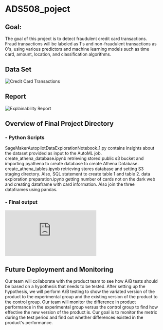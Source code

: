 # ADS508_poject
## Goal:
The goal of this project is to detect fraudulent credit card transactions. Fraud transactions will be labeled as 1's and non-fraudulent transactions as 0's, using various predictors and machine learning models such as time card, amount, location, and classification algorithms.
## Data Set
![Credit Card Transactions](https://www.kaggle.com/ealtman2019/credit-card-transactions)
## Report
![Explainability Report](https://github.com/kjcambri/ADS508_poject/blob/main/report.ipynb)
## Overview of Final Project Directory
### - Python Scripts
SageMakerAutopilotDataExplorationNotebook_1.py contains insights about the dataset provided as input to the AutoML job.
create_athena_database.ipynb retrieving stored public s3 bucket and importing pyathena to create database to create Athena Database.
create_athena_tables.ipynb retrieving stores database and setting S3 staging directory. Also, SQL statement to create table 1 and table 2.
data exploration preparation.ipynb getting number of cards not on the dark web and creating dataframe with card information. Also join the three dataframes using pandas.
### - Final output 
![SageMaker Model Quality Report](https://github.com/kjcambri/ADS508_poject/blob/main/report.pdf)
## Future Deployment and Monitoring
Our team will collaborate with the product team to see how A/B tests should be based on a hypothesis that needs to be tested. After setting up the hypothesis, we will perform A/B testing to show the variated version of the product to the experimental group and the existing version of the product to the control group. Our team will monitor the difference in product performance in the experimental group versus the control group to find how effective the new version of the product is. Our goal is to monitor the metric during the test period and find out whether differences existed in the product's performance. 
